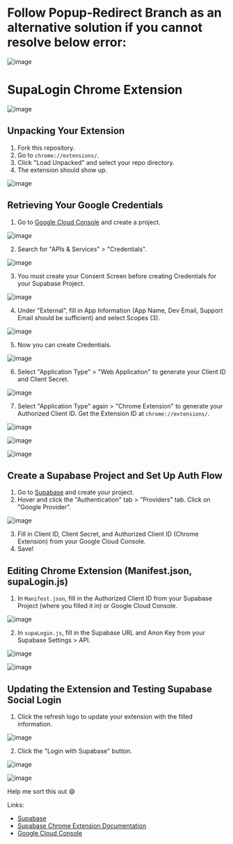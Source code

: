 # Follow Popup-Redirect Branch as an alternative solution if you cannot resolve below error:

![image](https://github.com/OrangeDev2/SupaLogin-Chrome-Extension/assets/47803678/7e88f111-b352-4302-ba42-8a2caa5cea22)

# SupaLogin Chrome Extension
![image](https://github.com/OrangeDev2/SupaLogin-Chrome-Extension/assets/47803678/4762b2d1-53b6-4d98-90c3-8d4c42c6b72b)

## Unpacking Your Extension
1. Fork this repository.
2. Go to `chrome://extensions/`.
3. Click "Load Unpacked" and select your repo directory.
4. The extension should show up.
   
![image](https://github.com/OrangeDev2/SupaLogin-Chrome-Extension/assets/47803678/389e4866-14da-487f-a096-e765c99c43ca)

## Retrieving Your Google Credentials
1. Go to [Google Cloud Console](https://console.cloud.google.com/) and create a project.
   
![image](https://github.com/OrangeDev2/SupaLogin-Chrome-Extension/assets/47803678/2ba5a30a-af72-41b8-8d0b-499a635a54dd)

2. Search for "APIs & Services" > "Credentials".
   
![image](https://github.com/OrangeDev2/SupaLogin-Chrome-Extension/assets/47803678/6b7eb2a1-4edb-4fdb-8b4f-76cd9caead2d)

3. You must create your Consent Screen before creating Credentials for your Supabase Project.
   
![image](https://github.com/OrangeDev2/SupaLogin-Chrome-Extension/assets/47803678/d90d990c-c3cd-4f49-a9ed-ccf6bd3e5075)

4. Under "External", fill in App Information (App Name, Dev Email, Support Email should be sufficient) and select Scopes (3).

![image](https://github.com/OrangeDev2/SupaLogin-Chrome-Extension/assets/47803678/1bd278bd-6116-4873-a5eb-db3c0839ca6a)

5. Now you can create Credentials.
    
![image](https://github.com/OrangeDev2/SupaLogin-Chrome-Extension/assets/47803678/ba4202c1-1c3e-40a6-8f24-a05d2ffae0b8)

6. Select "Application Type" > "Web Application" to generate your Client ID and Client Secret.
    
![image](https://github.com/OrangeDev2/SupaLogin-Chrome-Extension/assets/47803678/7426fb7a-62a0-4706-952d-d6d1e3afdcb2)

7. Select "Application Type" again > "Chrome Extension" to generate your Authorized Client ID. Get the Extension ID at `chrome://extensions/`.
    
![image](https://github.com/OrangeDev2/SupaLogin-Chrome-Extension/assets/47803678/58464bf3-bbcf-433f-b37d-e0866145f3b0)

![image](https://github.com/OrangeDev2/SupaLogin-Chrome-Extension/assets/47803678/dfa3393d-7a36-4960-81e6-920cb2624bcd)

![image](https://github.com/OrangeDev2/SupaLogin-Chrome-Extension/assets/47803678/f8f57529-7afa-4346-b043-7c6151fff253)

## Create a Supabase Project and Set Up Auth Flow
1. Go to [Supabase](https://supabase.com/) and create your project.
2. Hover and click the "Authentication" tab > "Providers" tab. Click on "Google Provider".
   
![image](https://github.com/OrangeDev2/SupaLogin-Chrome-Extension/assets/47803678/baf2aaba-f06e-4e73-93d5-7579fd12c379)

3. Fill in Client ID, Client Secret, and Authorized Client ID (Chrome Extension) from your Google Cloud Console.
4. Save!

## Editing Chrome Extension (Manifest.json, supaLogin.js)
1. In `Manifest.json`, fill in the Authorized Client ID from your Supabase Project (where you filled it in) or Google Cloud Console.
   
![image](https://github.com/OrangeDev2/SupaLogin-Chrome-Extension/assets/47803678/050c852a-6256-4f61-8be4-ae60613a152d)

2. In `supaLogin.js`, fill in the Supabase URL and Anon Key from your Supabase Settings > API.

![image](https://github.com/OrangeDev2/SupaLogin-Chrome-Extension/assets/47803678/4ffa4a05-c401-441a-9252-73edcbf4fa6c)

![image](https://github.com/OrangeDev2/SupaLogin-Chrome-Extension/assets/47803678/b67c5ae6-eaa0-45d9-b96e-62835c61753e)

## Updating the Extension and Testing Supabase Social Login
1. Click the refresh logo to update your extension with the filled information.
   
![image](https://github.com/OrangeDev2/SupaLogin-Chrome-Extension/assets/47803678/ca180aaf-076d-415d-9725-c3c6665a47a2)

2. Click the "Login with Supabase" button.
   
![image](https://github.com/OrangeDev2/SupaLogin-Chrome-Extension/assets/47803678/ac4bbbf4-698c-46df-8e73-6ca5d4b63632)

![image](https://github.com/OrangeDev2/SupaLogin-Chrome-Extension/assets/47803678/7e88f111-b352-4302-ba42-8a2caa5cea22)

Help me sort this out 😄

Links: 
- [Supabase](https://supabase.com/)
- [Supabase Chrome Extension Documentation](https://supabase.com/docs/guides/auth/social-login/auth-google?platform=chrome-extensions)
- [Google Cloud Console](https://console.cloud.google.com/)
